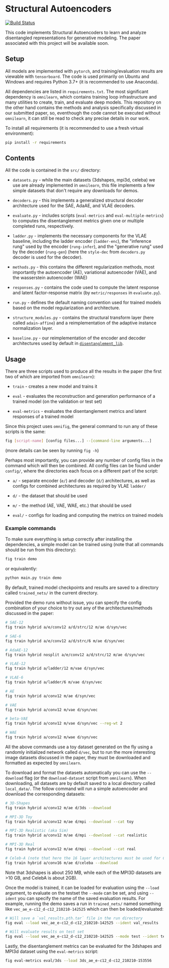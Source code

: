 # Structural Autoencoders

[![Build Status](https://travis-ci.com/felixludos/learn_rep.svg?branch=master)](https://travis-ci.com/felixludos/learn_rep)

This code implements Structural Autoencoders to learn and analyze disentangled representations for generative modeling. The paper associated with this project will be available soon.

## Setup

All models are implemented with `pytorch`, and training/evaluation results are viewable with `tensorboard`. The code is used primarily on Ubuntu and Windows and requires Python 3.7+ (it is recommended to use Anaconda).

All dependencies are listed in `requirements.txt`. The most significant dependency is `omnilearn`, which contains training loop infrastructure and many utilities to create, train, and evaluate deep models. This repository on the other hand contains the methods and analysis specifically discussed in our submitted paper, so, eventhough the code cannot be executed without `omnilearn`, it can still be read to check any precise details in our work.

To install all requirements (it is recommended to use a fresh virtual environment):

```bash
pip install -r requirements
```


## Contents

All the code is contained in the `src/` directory:

- `datasets.py` - while the main datasets (3dshapes, mpi3d, celeba) we use are already implemented in `omnilearn`, this file implements a few simple datasets that don't require any downloads for demos.

- `decoders.py` - this implements a generalized structural decoder architecture used for the SAE, AdaAE, and VLAE decoders.

- `evaluate.py` - includes scripts (`eval-metrics` and `eval-multiple-metrics`) to computes the disentanglement metrics given one or multiple completed runs, respectively.

- `ladder.py` - implements the necessary components for the VLAE baseline, including the ladder encoder (`ladder-enc`), the "inference rung" used by the encoder (`rung-infer`), and the "generative rung" used by the decoder (`rung-gen`) (here the `style-dec` from `decoders.py` decoder is used for the decoder).

- `methods.py` - this contains the different regularization methods, most importantly the autoencoder (AE), variational autoencoder (VAE), and the wasserstein autoencoder (WAE)

- `responses.py` - contains the code used to compute the latent response and latent factor-response matrix (by `metric/responses` in `evaluate.py`).

- `run.py` - defines the default naming convention used for trained models based on the model regularization and architecture.

- `structure_modules.py` - contains the structural transform layer (here called `adain-affine`) and a reimplementation of the adaptive instance normalization layer.

- `baseline.py` - our reimplementation of the encoder and decoder architectures used by default in [`disentanglement_lib`](https://github.com/google-research/disentanglement_lib).

## Usage

There are three scripts used to produce all the results in the paper (the first two of which are imported from `omnilearn`):

- `train` - creates a new model and trains it

- `eval` - evaluates the reconstruction and generation performance of a trained model (on the validation or test set)

- `eval-metrics` - evaluates the disentanglement metrics and latent responses of a trained model

Since this project uses `omnifig`, the general command to run any of these scripts is the same:


```bash
fig [script-name] [config files...] --[command-line arguments...]
```

(more details can be seen by running `fig -h`)

Perhaps most importantly, you can provide any number of config files in the command which will then be combined. All config files can be found under `config/`, where the directories each focus on a different part of the script:

- `a/` - separate encoder (`e/`) and decoder (`d/`) architectures, as well as configs for combined architectures as required by VLAE `ladder/`

- `d/` - the dataset that should be used

- `m/` - the method (AE, VAE, WAE, etc.) that should be used

- `eval/` - configs for loading and computing the metrics on trained models


### Example commands

To make sure everything is setup correctly after installing the dependencies, a simple model can be trained using (note that all commands should be run from this directory):

```bash
fig train demo
```

or equivalently:

```bash
python main.py train demo
```

By default, trained model checkpoints and results are saved to a directory called `trained_nets/` in the current directory.

Provided the demo runs without issue, you can specify the config combination of your choice to try out any of the architectures/methods discussed in the paper:

```bash
# SAE-12
fig train hybrid a/e/conv12 a/d/strc/12 m/ae d/syn/vec

# SAE-6
fig train hybrid a/e/conv12 a/d/strc/6 m/ae d/syn/vec

# AdaAE-12
fig train hybrid nosplit a/e/conv12 a/d/strc/12 m/ae d/syn/vec

# VLAE-12
fig train hybrid a/ladder/12 m/vae d/syn/vec

# VLAE-6
fig train hybrid a/ladder/6 m/vae d/syn/vec

# AE
fig train hybrid a/conv12 m/ae d/syn/vec

# VAE
fig train hybrid a/conv12 m/vae d/syn/vec

# beta-VAE
fig train hybrid a/conv12 m/vae d/syn/vec --reg-wt 2

# WAE
fig train hybrid a/conv12 m/wae d/syn/vec
```

All the above commands use a toy dataset generated on the fly using a randomly initialized network called `d/vec`, but to run the more interesting image datasets discussed in the paper, they must be downloaded and formatted as expected by `omnilearn`. 

To download and format the datasets automatically you can use the `--download` flag (or the `download-dataset` script from `omnilearn`). When downloading, all datasets are by default saved to a local directory called `local_data/`. The follow command will run a simple autoencoder and download the corresponding datasets:

```bash
# 3D-Shapes
fig train hybrid a/conv12 m/ae d/3ds --download

# MPI-3D Toy
fig train hybrid a/conv12 m/ae d/mpi --download --cat toy

# MPI-3D Realistic (aka Sim)
fig train hybrid a/conv12 m/ae d/mpi --download --cat realistic

# MPI-3D Real
fig train hybrid a/conv12 m/ae d/mpi --download --cat real

# Celeb-A (note that here the 16 layer architectures must be used for Celeb-A)
fig train hybrid a/conv16 m/ae d/celeba --download
```

Note that 3dshapes is about 250 MB, while each of the MPI3D datasets are >10 GB, and CelebA is about 2GB).

Once the model is trained, it can be loaded for evaluation using the `--load` argument, to evaluate on the testset the `--mode` can be set, and using `--ident` you can specify the name of the saved evaluation results. For example, running the demo saves a run in `trained_nets/` named something like `vec_ae_e-c12_d-c12_210210-142525` which can then be loaded/evaluated:


```bash
# Will save a `val_results.pth.tar` file in the run directory
fig eval --load vec_ae_e-c12_d-c12_210210-142525 --ident val_results

# Will evaluate results on test set
fig eval --load vec_ae_e-c12_d-c12_210210-142525 --mode test --ident test_results
```

Lastly, the disentanglement metrics can be evaluated for the 3dshapes and MPI3d dataset using the `eval-metrics` script:

```bash
fig eval-metrics eval/3ds --load 3ds_ae_e-c12_d-c12_210210-153556
```


